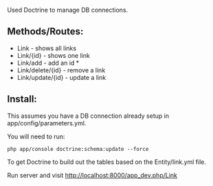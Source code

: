 Used Doctrine to manage DB connections.

## Methods/Routes: ##
- Link - shows all links
- Link/{id} - shows one link
- Link/add - add an id *
- Link/delete/{id} - remove a link
- Link/update/{id} - update a link


## Install: ##
This assumes you have a DB connection already setup in app/config/parameters.yml.

You will need to run:

    php app/console doctrine:schema:update --force
    
To get Doctrine to build out the tables based on the Entity/link.yml file.

Run server and visit [http://localhost:8000/app_dev.php/Link](http://localhost:8000/app_dev.php/Link)
